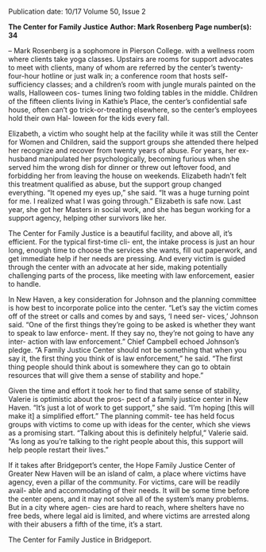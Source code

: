 Publication date: 10/17
Volume 50, Issue 2

**The Center for Family Justice**
**Author: Mark Rosenberg**
**Page number(s): 34**

– Mark Rosenberg is a sophomore in Pierson College.
with a wellness room where clients take yoga classes. 
Upstairs are rooms for support advocates to meet with 
clients, many of whom are referred by the center’s twenty-four-hour hotline or just walk in; a conference room 
that hosts self-sufficiency classes; and a children’s room 
with jungle murals painted on the walls, Halloween cos-
tumes lining two folding tables in the middle. Children 
of the fifteen clients living in Kathie’s Place, the center’s 
confidential safe house, often can’t go trick-or-treating 
elsewhere, so the center’s employees hold their own Hal-
loween for the kids every fall.

Elizabeth, a victim who sought help at the facility 
while it was still the Center for Women and Children, 
said the support groups she attended there helped her 
recognize and recover from twenty years of abuse. For 
years, her ex-husband manipulated her psychologically, 
becoming furious when she served him the wrong dish 
for dinner or threw out leftover food, and forbidding her 
from leaving the house on weekends. Elizabeth hadn’t 
felt this treatment qualified as abuse, but the support 
group changed everything. “It opened my eyes up,” she 
said. “It was a huge turning point for me. I realized what 
I was going through.” Elizabeth is safe now. Last year, 
she got her Masters in social work, and she has begun 
working for a support agency, helping other survivors 
like her.

The Center for Family Justice is a beautiful facility, 
and above all, it’s efficient. For the typical first-time cli-
ent, the intake process is just an hour long, enough time 
to choose the services she wants, fill out paperwork, and 
get immediate help if her needs are pressing. And every 
victim is guided through the center with an advocate 
at her side, making potentially challenging parts of the 
process, like meeting with law enforcement, easier to 
handle.

In New Haven, a key consideration for Johnson and 
the planning committee is how best to incorporate 
police into the center. “Let’s say the victim comes off 
of the street or calls and comes by and says, ‘I need ser-
vices,’ Johnson said. “One of the first things they’re going 
to be asked is whether they want to speak to law enforce-
ment. If they say no, they’re not going to have any inter-
action with law enforcement.” Chief Campbell echoed 
Johnson’s pledge. “A Family Justice Center should not 
be something that when you say it, the first thing you 
think of is law enforcement,” he said. “The first thing 
people should think about is somewhere they can go to 
obtain resources that will give them a sense of stability 
and hope.”

Given the time and effort it took her to find that same 
sense of stability, Valerie is optimistic about the pros-
pect of a family justice center in New Haven. “It’s just 
a lot of work to get support,” she said. “I’m hoping [this 
will make it] a simplified effort.” The planning commit-
tee has held focus groups with victims to come up with 
ideas for the center, which she views as a promising start. 
“Talking about this is definitely helpful,” Valerie said. 
“As long as you’re talking to the right people about this, 
this support will help people restart their lives.”

If it takes after Bridgeport’s center, the Hope Family 
Justice Center of Greater New Haven will be an island 
of calm, a place where victims have agency, even a pillar 
of the community. For victims, care will be readily avail-
able and accommodating of their needs. It will be some 
time before the center opens, and it may not solve all of 
the system’s many problems. But in a city where agen-
cies are hard to reach, where shelters have no free beds, 
where legal aid is limited, and where victims are arrested 
along with their abusers a fifth of the time, it’s a start.

The Center for Family Justice in Bridgeport.